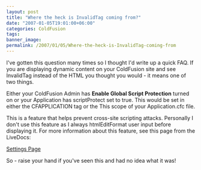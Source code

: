 ```yaml
---
layout: post
title: "Where the heck is InvalidTag coming from?"
date: "2007-01-05T19:01:00+06:00"
categories: ColdFusion 
tags: 
banner_image: 
permalink: /2007/01/05/Where-the-heck-is-InvalidTag-coming-from
---
```


I've gotten this question many times so I thought I'd write up a quick FAQ. If you are displaying dynamic content on your ColdFusion site and see InvalidTag instead of the HTML you thought you would - it means one of two things.
<!--more-->
Either your ColdFusion Admin has <b>Enable Global Script Protection</b> turned on or your Application has scriptProtect set to true. This would be set in either the CFAPPLICATION tag or the This scope of your Application.cfc file. 

This is a feature that helps prevent cross-site scripting attacks. Personally I don't use this feature as I always htmlEditFormat user input before displaying it. For more information about this feature, see this page from the LiveDocs:

<a href="http://livedocs.macromedia.com/coldfusion/7/htmldocs/00001705.htm">Settings Page</a>


So - raise your hand if you've seen this and had no idea what it was!